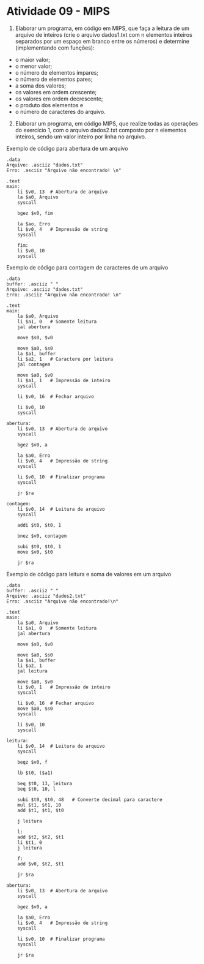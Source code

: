 # Atividade 09 - MIPS

1. Elaborar um programa, em código em MIPS, que faça a leitura de um arquivo de inteiros (crie o arquivo dados1.txt com n elementos inteiros separados por um espaço em branco entre 
os números) e determine (implementando com funções): 
* o maior valor; 
* o menor valor; 
* o número de elementos ímpares;
* o número de elementos pares; 
* a soma dos valores; 
* os  valores  em  ordem  crescente;    
* os  valores  em  ordem  decrescente; 
* o  produto  dos elementos e 
* o número de caracteres do arquivo. 

2. Elaborar um programa, em código MIPS, que realize todas as operações do exercício 1, com o arquivo dados2.txt composto por n elementos inteiros, sendo um valor inteiro por linha no arquivo.

Exemplo de código para abertura de um arquivo
```
.data
Arquivo: .asciiz "dados.txt"
Erro: .asciiz "Arquivo não encontrado! \n"

.text
main:
    li $v0, 13  # Abertura de arquivo
    la $a0, Arquivo
    syscall

    bgez $v0, fim

    la $ao, Erro
    li $v0, 4   # Impressão de string
    syscall

    fim:
    li $v0, 10
    syscall
```

Exemplo de código para contagem de caracteres de um arquivo
```
.data
buffer: .asciiz " "
Arquivo: .asciiz "dados.txt"
Erro: .asciiz "Arquivo não encontrado! \n"

.text
main:
    la $a0, Arquivo
    li $a1, 0   # Somente leitura
    jal abertura

    move $s0, $v0
    
    move $a0, $s0
    la $a1, buffer
    li $a2, 1   # Caractere por leitura
    jal contagem

    move $a0, $v0
    li $a1, 1   # Impressão de inteiro
    syscall

    li $v0, 16  # Fechar arquivo
    
    li $v0, 10
    syscall

abertura:
    li $v0, 13  # Abertura de arquivo
    syscall

    bgez $v0, a

    la $a0, Erro
    li $v0, 4   # Impressão de string
    syscall

    li $v0, 10  # Finalizar programa
    syscall

    jr $ra

contagem:
    li $v0, 14  # Leitura de arquivo
    syscall

    addi $t0, $t0, 1    
    
    bnez $v0, contagem

    subi $t0, $t0, 1
    move $v0, $t0

    jr $ra
```

Exemplo de código para leitura e soma de valores em um arquivo
```
.data
buffer: .asciiz " "
Arquivo: .asciiz "dados2.txt"
Erro: .asciiz "Arquivo não encontrado!\n"

.text
main:
    la $a0, Arquivo
    li $a1, 0   # Somente leitura
    jal abertura

    move $s0, $v0

    move $a0, $s0
    la $a1, buffer
    li $a2, 1
    jal leitura

    move $a0, $v0
    li $v0, 1   # Impressão de inteiro
    syscall

    li $v0, 16  # Fechar arquivo
    move $a0, $s0
    syscall

    li $v0, 10
    syscall

leitura:
    li $v0, 14  # Leitura de arquivo
    syscall

    beqz $v0, f

    lb $t0, ($a1)

    beq $t0, 13, leitura
    beq $t0, 10, l

    subi $t0, $t0, 48   # Converte decimal para caractere
    mul $t1, $t1, 10
    add $t1, $t1, $t0

    j leitura

    l: 
    add $t2, $t2, $t1
    li $t1, 0
    j leitura

    f:
    add $v0, $t2, $t1
    
    jr $ra

abertura:
    li $v0, 13  # Abertura de arquivo
    syscall

    bgez $v0, a

    la $a0, Erro
    li $v0, 4   # Impressão de string
    syscall

    li $v0, 10  # Finalizar programa
    syscall

    jr $ra
``` 
